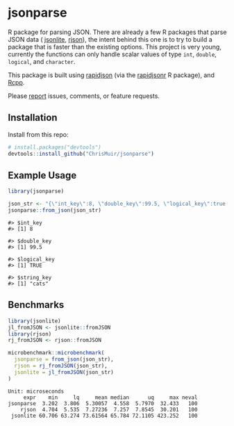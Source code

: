# jsonparse

R package for parsing JSON. There are already a few R packages that parse JSON data ( [jsonlite](https://github.com/jeroen/jsonlite), [rjson](https://github.com/alexcb/rjson)), the intent behind this one is to try to build a package that is faster than the existing options. This project is very young, currently the functions can only handle scalar values of type `int`, `double`, `logical`, and `character`.

This package is built using [rapidjson](https://github.com/Tencent/rapidjson) (via the [rapidjsonr](https://github.com/SymbolixAU/rapidjsonr) R package), and [Rcpp](https://github.com/RcppCore/Rcpp).

Please [report](https://github.com/ChrisMuir/jsonparse/issues) issues, comments, or feature requests.

## Installation

Install from this repo:

``` r
# install.packages("devtools")
devtools::install_github("ChrisMuir/jsonparse")
```

## Example Usage

```r
library(jsonparse)
```

```r
json_str <- "{\"int_key\":8, \"double_key\":99.5, \"logical_key\":true, \"string_key\":\"cats\"}"
jsonparse::from_json(json_str)
```
```
#> $int_key
#> [1] 8

#> $double_key
#> [1] 99.5

#> $logical_key
#> [1] TRUE

#> $string_key
#> [1] "cats"
```

## Benchmarks

```r
library(jsonlite)
jl_fromJSON <- jsonlite::fromJSON
library(rjson)
rj_fromJSON <- rjson::fromJSON

microbenchmark::microbenchmark(
  jsonparse = from_json(json_str), 
  rjson = rj_fromJSON(json_str), 
  jsonlite = jl_fromJSON(json_str)
)
```
```
Unit: microseconds
     expr    min     lq     mean median      uq     max neval
jsonparse  3.202  3.806  5.30057  4.558  5.7970  32.433   100
    rjson  4.704  5.535  7.27236  7.257  7.8545  30.201   100
 jsonlite 60.706 63.274 73.61564 65.784 72.1105 423.252   100
```
